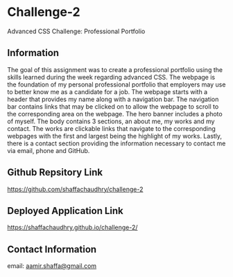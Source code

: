 # Challenge-2
Advanced CSS Challenge: Professional Portfolio

## Information
The goal of this assignment was to create a professional portfolio using the skills learned during the week regarding advanced CSS. The webpage is the foundation of my personal professional portfolio that employers may use to better know me as a candidate for a job. The webpage starts with a header that provides my name along with a navigation bar. The navigation bar contains links that may be clicked on to allow the webpage to scroll to the corresponding area on the webpage. The hero banner includes a photo of myself. The body contains 3 sections, an about me, my works and my contact. The works are clickable links that navigate to the corresponding webpages with the first and largest being the highlight of my works. Lastly, there is a contact section providing the information necessary to contact me via email, phone and GitHub. 


## Github Repsitory Link
https://github.com/shaffachaudhry/challenge-2

## Deployed Application Link
https://shaffachaudhry.github.io/challenge-2/

## Contact Information
email: aamir.shaffa@gmail.com

